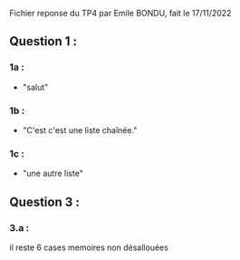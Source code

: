 Fichier reponse du TP4
par Emile BONDU, fait le 17/11/2022

## Question 1 :
### 1a :
- "salut"
### 1b :
- "C'est c'est une liste chaînée."
### 1c :
- "une autre liste"

## Question 3 :
### 3.a :
il reste 6 cases memoires non désallouées


